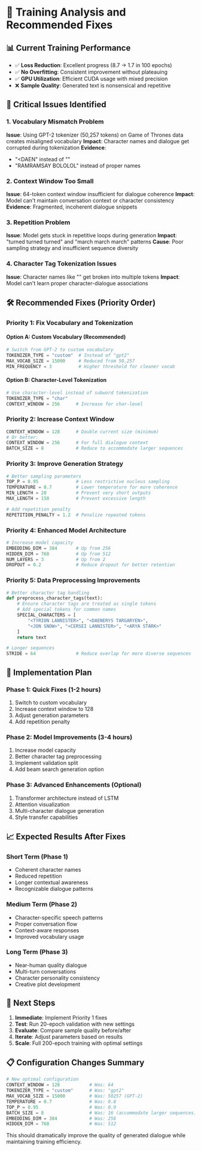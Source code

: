 # 🔬 Training Analysis and Recommended Fixes

## 📊 Current Training Performance
- ✅ **Loss Reduction**: Excellent progress (8.7 → 1.7 in 100 epochs)
- ✅ **No Overfitting**: Consistent improvement without plateauing
- ✅ **GPU Utilization**: Efficient CUDA usage with mixed precision
- ❌ **Sample Quality**: Generated text is nonsensical and repetitive

## 🚨 Critical Issues Identified

### 1. **Vocabulary Mismatch Problem**
**Issue**: Using GPT-2 tokenizer (50,257 tokens) on Game of Thrones data creates misaligned vocabulary
**Impact**: Character names and dialogue get corrupted during tokenization
**Evidence**: 
- "<DAEN" instead of "<DAENERYS TARGARYEN>"
- "RAMRAMSAY BOLOLOL" instead of proper names

### 2. **Context Window Too Small**
**Issue**: 64-token context window insufficient for dialogue coherence
**Impact**: Model can't maintain conversation context or character consistency
**Evidence**: Fragmented, incoherent dialogue snippets

### 3. **Repetition Problem**
**Issue**: Model gets stuck in repetitive loops during generation
**Impact**: "turned turned turned" and "march march march" patterns
**Cause**: Poor sampling strategy and insufficient sequence diversity

### 4. **Character Tag Tokenization Issues**
**Issue**: Character names like "<TYRION LANNISTER>" get broken into multiple tokens
**Impact**: Model can't learn proper character-dialogue associations

## 🛠️ Recommended Fixes (Priority Order)

### **Priority 1: Fix Vocabulary and Tokenization**

#### Option A: Custom Vocabulary (Recommended)
```python
# Switch from GPT-2 to custom vocabulary
TOKENIZER_TYPE = "custom"  # Instead of "gpt2"
MAX_VOCAB_SIZE = 15000     # Reduced from 50,257
MIN_FREQUENCY = 3          # Higher threshold for cleaner vocab
```

#### Option B: Character-Level Tokenization
```python
# Use character-level instead of subword tokenization
TOKENIZER_TYPE = "char"
CONTEXT_WINDOW = 256      # Increase for char-level
```

### **Priority 2: Increase Context Window**
```python
CONTEXT_WINDOW = 128      # Double current size (minimum)
# Or better:
CONTEXT_WINDOW = 256      # For full dialogue context
BATCH_SIZE = 8            # Reduce to accommodate larger sequences
```

### **Priority 3: Improve Generation Strategy**
```python
# Better sampling parameters
TOP_P = 0.95              # Less restrictive nucleus sampling
TEMPERATURE = 0.7         # Lower temperature for more coherence
MIN_LENGTH = 20           # Prevent very short outputs
MAX_LENGTH = 150          # Prevent excessive length

# Add repetition penalty
REPETITION_PENALTY = 1.2  # Penalize repeated tokens
```

### **Priority 4: Enhanced Model Architecture**
```python
# Increase model capacity
EMBEDDING_DIM = 384       # Up from 256
HIDDEN_DIM = 768          # Up from 512
NUM_LAYERS = 3            # Up from 2
DROPOUT = 0.2             # Reduce dropout for better retention
```

### **Priority 5: Data Preprocessing Improvements**
```python
# Better character tag handling
def preprocess_character_tags(text):
    # Ensure character tags are treated as single tokens
    # Add special tokens for common names
    SPECIAL_CHARACTERS = [
        "<TYRION LANNISTER>", "<DAENERYS TARGARYEN>", 
        "<JON SNOW>", "<CERSEI LANNISTER>", "<ARYA STARK>"
    ]
    return text

# Longer sequences
STRIDE = 64               # Reduce overlap for more diverse sequences
```

## 🎯 Implementation Plan

### **Phase 1: Quick Fixes (1-2 hours)**
1. Switch to custom vocabulary
2. Increase context window to 128
3. Adjust generation parameters
4. Add repetition penalty

### **Phase 2: Model Improvements (3-4 hours)**
1. Increase model capacity
2. Better character tag preprocessing  
3. Implement validation split
4. Add beam search generation option

### **Phase 3: Advanced Enhancements (Optional)**
1. Transformer architecture instead of LSTM
2. Attention visualization
3. Multi-character dialogue generation
4. Style transfer capabilities

## 📈 Expected Results After Fixes

### **Short Term (Phase 1)**
- Coherent character names
- Reduced repetition
- Longer contextual awareness
- Recognizable dialogue patterns

### **Medium Term (Phase 2)**
- Character-specific speech patterns
- Proper conversation flow
- Context-aware responses
- Improved vocabulary usage

### **Long Term (Phase 3)**
- Near-human quality dialogue
- Multi-turn conversations
- Character personality consistency
- Creative plot development

## 🚀 Next Steps

1. **Immediate**: Implement Priority 1 fixes
2. **Test**: Run 20-epoch validation with new settings
3. **Evaluate**: Compare sample quality before/after
4. **Iterate**: Adjust parameters based on results
5. **Scale**: Full 200-epoch training with optimal settings

## 📋 Configuration Changes Summary

```python
# New optimal configuration
CONTEXT_WINDOW = 128           # Was: 64
TOKENIZER_TYPE = "custom"      # Was: "gpt2" 
MAX_VOCAB_SIZE = 15000         # Was: 50257 (GPT-2)
TEMPERATURE = 0.7              # Was: 0.8
TOP_P = 0.95                   # Was: 0.9
BATCH_SIZE = 8                 # Was: 16 (accommodate larger sequences)
EMBEDDING_DIM = 384            # Was: 256
HIDDEN_DIM = 768               # Was: 512
```

This should dramatically improve the quality of generated dialogue while maintaining training efficiency.
